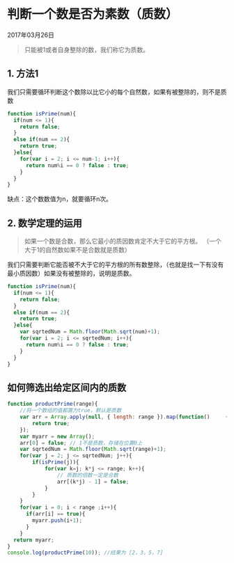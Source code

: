 # 判断一个数是否为素数（质数）

2017年03月26日

> 只能被1或者自身整除的数，我们称它为质数。

## 1. 方法1

我们只需要循环判断这个数除以比它小的每个自然数，如果有被整除的，则不是质数

```javascript
function isPrime(num){
  if(num <= 1){
    return false;
  }
  else if(num == 2){
    return true;
  }else{
    for(var i = 2; i <= num-1; i++){
      return num%i == 0 ? false : true;
    }
  }
}
```

缺点：这个数数值为n，就要循环n次。

## 2. 数学定理的运用

> 如果一个数是合数，那么它最小的质因数肯定不大于它的平方根。
> （一个大于1的自然数如果不是合数就是质数）

我们只需要判断它能否被不大于它的平方根的所有数整除，（也就是找一下有没有最小质因数）如果没有被整除的，说明是质数。

```javascript
function isPrime(num){
  if(num <= 1){
    return false;
  }
  else if(num == 2){
    return true;
  }else{
    var sqrtedNum = Math.floor(Math.sqrt(num)+1);
    for(var i = 2; i <= sqrtedNum; i++){
      return num%i == 0 ? false : true;
    }
  }
}
```

## 如何筛选出给定区间内的质数

```javascript
function productPrime(range){
    //将一个数组的值都置为true，默认是质数
    var arr = Array.apply(null, { length: range }).map(function() 	  {
        return true;
    });
  	var myarr = new Array();
    arr[0] = false; // 1不是质数，存储在位置0上
    var sqrtedNum = Math.floor(Math.sqrt(range)+1);
    for(var j = 2; j <= sqrtedNum; j++){
        if(isPrime(j)){
            for(var k=j; k*j <= range; k++){
                // 质数的倍数一定是合数
                arr[(k*j) - 1] = false;
            }
        }
    }
    for(var i = 0; i < range ;i++){
      if(arr[i] == true){
        myarr.push(i+1);
      }
    }
  return myarr;
}
console.log(productPrime(10)); //结果为 [2，3，5，7]
```